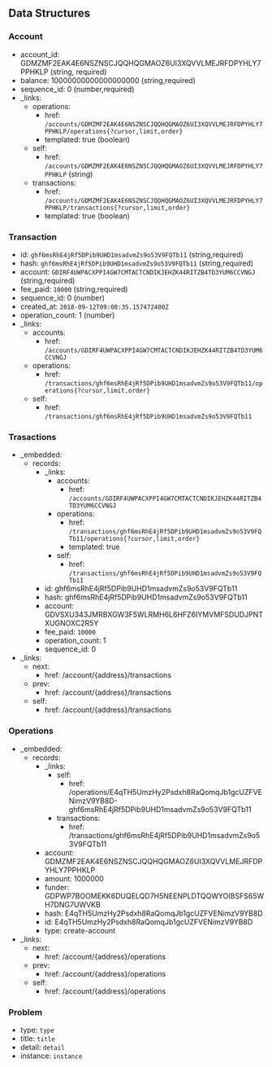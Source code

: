 ## Data Structures

### Account
+ account_id: GDMZMF2EAK4E6NSZNSCJQQHQGMAOZ6UI3XQVVLMEJRFDPYHLY7PPHKLP (string, required)
+ balance: 10000000000000000000 (string,required)
+ sequence_id: 0 (number,required)
+ _links: 
    + operations:
        + href: `/accounts/GDMZMF2EAK4E6NSZNSCJQQHQGMAOZ6UI3XQVVLMEJRFDPYHLY7PPHKLP/operations{?cursor,limit,order}`
        + templated: true (boolean)
    + self:
        + href: `/accounts/GDMZMF2EAK4E6NSZNSCJQQHQGMAOZ6UI3XQVVLMEJRFDPYHLY7PPHKLP` (string)
    + transactions:
        + href: `/accounts/GDMZMF2EAK4E6NSZNSCJQQHQGMAOZ6UI3XQVVLMEJRFDPYHLY7PPHKLP/transactions{?cursor,limit,order}` 
        + templated: true (boolean)

### Transaction
+ id: `ghf6msRhE4jRf5DPib9UHD1msadvmZs9o53V9FQTb11` (string,required)
+ hash: `ghf6msRhE4jRf5DPib9UHD1msadvmZs9o53V9FQTb11` (string,required)
+ account: `GDIRF4UWPACXPPI4GW7CMTACTCNDIKJEHZK44RITZB4TD3YUM6CCVNGJ` (string,required) 
+ fee_paid: `10000` (string,required)
+ sequence_id: 0 (number)
+ created_at: `2018-09-12T09:08:35.157472400Z` 
+ operation_count: 1 (number)
+ _links: 
    + accounts:
        + href: `/accounts/GDIRF4UWPACXPPI4GW7CMTACTCNDIKJEHZK44RITZB4TD3YUM6CCVNGJ`
    + operations:
        + href: `/transactions/ghf6msRhE4jRf5DPib9UHD1msadvmZs9o53V9FQTb11/operations{?cursor,limit,order}`
    + self:
        + href: `/transactions/ghf6msRhE4jRf5DPib9UHD1msadvmZs9o53V9FQTb11`


### Trasactions

+ _embedded:
    + records:
        + _links:
            + accounts:
                + href: `/accounts/GDIRF4UWPACXPPI4GW7CMTACTCNDIKJEHZK44RITZB4TD3YUM6CCVNGJ`
            + operations:
                + href: `/transactions/ghf6msRhE4jRf5DPib9UHD1msadvmZs9o53V9FQTb11/operations{?cursor,limit,order}`
                + templated: true
            + self:
                + href: `/transactions/ghf6msRhE4jRf5DPib9UHD1msadvmZs9o53V9FQTb11`
        + id: ghf6msRhE4jRf5DPib9UHD1msadvmZs9o53V9FQTb11
        + hash:  ghf6msRhE4jRf5DPib9UHD1msadvmZs9o53V9FQTb11
        + account: GDVSXU343JMRBXGW3F5WLRMH6L6HFZ6IYMVMFSDUDJPNTXUGNOXC2R5Y
        + fee_paid: `10000`
        + operation_count: 1
        + sequence_id: 0
+ _links:
    + next:
        + href: /account/{address}/transactions
    + prev:
        + href: /account/{address}/transactions
    + self:
        + href: /account/{address}/transactions

### Operations

+ _embedded:
    + records:
        + _links:
            + self:
                + href: /operations/E4qTH5UmzHy2Psdxh8RaQomqJb1gcUZFVENimzV9YB8D-ghf6msRhE4jRf5DPib9UHD1msadvmZs9o53V9FQTb11
            + transactions:
                + href: /transactions/ghf6msRhE4jRf5DPib9UHD1msadvmZs9o53V9FQTb11
        + account: GDMZMF2EAK4E6NSZNSCJQQHQGMAOZ6UI3XQVVLMEJRFDPYHLY7PPHKLP
        + amount: 1000000
        + funder: GDPWP7BOOMEKK6DUQELQD7H5NEENPLDTQQWYOIBSFS65WH7DNG7UWVKB
        + hash: E4qTH5UmzHy2Psdxh8RaQomqJb1gcUZFVENimzV9YB8D
        + id: E4qTH5UmzHy2Psdxh8RaQomqJb1gcUZFVENimzV9YB8D
        + type: create-account
+ _links:
    + next:
        + href: /account/{address}/operations
    + prev:
        + href: /account/{address}/operations
    + self:
        + href: /account/{address}/operations


### Problem
+ type: `type`
+ title: `title`
+ detail: `detail`
+ instance: `instance`


